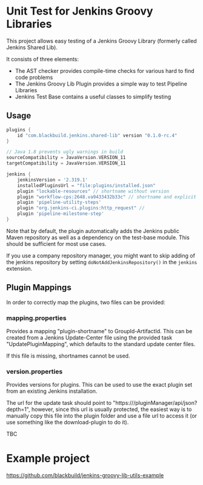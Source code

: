 Unit Test for Jenkins Groovy Libraries
======================================

This project allows easy testing of a Jenkins Groovy Library (formerly called Jenkins Shared Lib).

It consists of three elements:

- The AST checker provides compile-time checks for various hard to find code problems
- The Jenkins Groovy Lib Plugin provides a simple way to test Pipeline Libraries
- Jenkins Test Base contains a useful classes to simplify testing

## Usage

```groovy
plugins {
    id "com.blackbuild.jenkins.shared-lib" version "0.1.0-rc.4"
}

// Java 1.8 prevents ugly warnings in build
sourceCompatibility = JavaVersion.VERSION_11
targetCompatibility = JavaVersion.VERSION_11

jenkins {
    jenkinsVersion = '2.319.1'
    installedPluginsUrl = "file:plugins/installed.json"
    plugin "lockable-resources" // shortname without version
    plugin "workflow-cps:2648.va9433432b33c" // shortname and explicit version
    plugin 'pipeline-utility-steps'
    plugin "org.jenkins-ci.plugins:http_request" //
    plugin 'pipeline-milestone-step'
}
```

Note that by default, the plugin automatically adds the Jenkins public Maven repository as well as a dependency on the test-base module. This should be sufficient for most use cases.

If you use a company repository manager, you might want to skip adding of the jenkins
repository by setting `doNotAddJenkinsRepository()` in the `jenkins` extension.


## Plugin Mappings
In order to correctly map the plugins, two files can be provided:

### mapping.properties

Provides a mapping "plugin-shortname" to GroupId-ArtifactId. This can be created from a Jenkins Update-Center file using the provided task "UpdatePluginMapping", which defaults to the standard update center files.

If this file is missing, shortnames cannot be used.

### version.properties

Provides versions for plugins. This can be used to use the exact plugin set from
an existing Jenkins installation.

The url for the update task should point to "https://<jenkins>/pluginManager/api/json?depth=1", however, since this url is usually protected, the easiest way is to manually copy this file into the plugin folder and use a file url to access it (or use something like the download-plugin to do it). 



TBC

# Example project

https://github.com/blackbuild/jenkins-groovy-lib-utils-example
